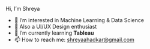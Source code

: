 Hi, I’m Shreya
- 🔭 I’m interested in Machine Learning & Data Science
- 💞️ Also a  UI/UX Design enthusiast
- 🌱 I’m currently learning **Tableau**
- 📫 How to reach me: shreyaahadkar@gmail.com






<!---
shreyaahadkar/shreyaahadkar is a ✨ special ✨ repository because its `README.md` (this file) appears on your GitHub profile.
You can click the Preview link to take a look at your changes.
--->
